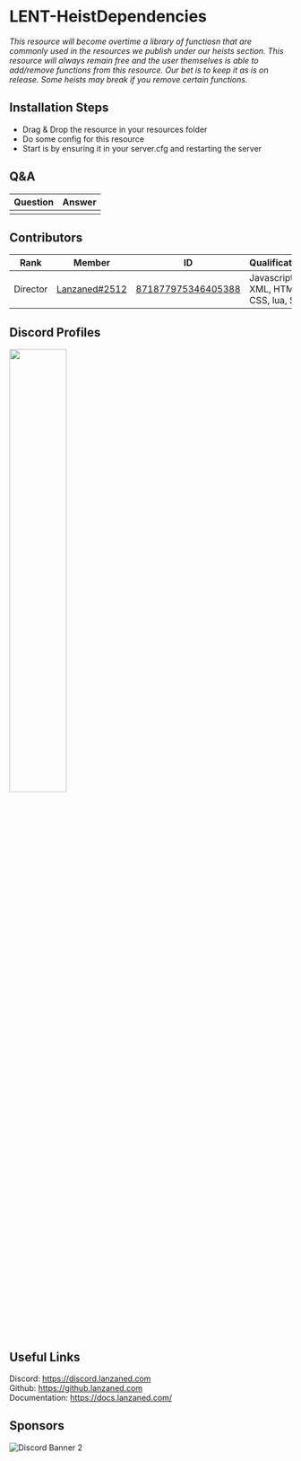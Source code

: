 # LENT-HeistDependencies
*This resource will become overtime a library of functiosn that are commonly used in the resources we publish under our heists section. This resource will always remain free and the user themselves is able to add/remove functions from this resource. Our bet is to keep it as is on release. Some heists may break if you remove certain functions.*

## Installation Steps
- Drag & Drop the resource in your resources folder
- Do some config for this resource
- Start is by ensuring it in your server.cfg and restarting the server

## Q&A
|  Question |  Answer |
|----       |----     |
|  |  |

## Contributors
|  Rank       |  Member       | ID                 | Qualifications                       |
|----         |----           |----                |----                                  |
| Director    | [Lanzaned#2512](https://discordapp.com/users/871877975346405388) | [871877975346405388](https://discordapp.com/users/871877975346405388) | Javascript, XML, HTML, CSS, lua, SQL |

## Discord Profiles
<div allign="center">

<a href="https://discordapp.com/users/871877975346405388"><img width="45%" src="https://discord.c99.nl/widget/theme-3/871877975346405388.png"/></a>

</div>

## Useful Links 
Discord: https://discord.lanzaned.com<br>
Github: https://github.lanzaned.com<br>
Documentation: https://docs.lanzaned.com/

## Sponsors
<img src="https://discordapp.com/api/guilds/973137642885644338/widget.png?style=banner2" alt="Discord Banner 2"/>